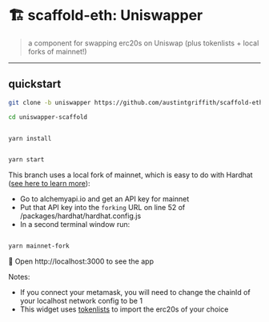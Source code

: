 # 🏗 scaffold-eth: Uniswapper

> a component for swapping erc20s on Uniswap (plus tokenlists + local forks of mainnet!)

---

## quickstart

```bash
git clone -b uniswapper https://github.com/austintgriffith/scaffold-eth.git uniswapper-scaffold

cd uniswapper-scaffold
```

```bash

yarn install

```

```bash

yarn start

```

This branch uses a local fork of mainnet, which is easy to do with Hardhat ([see here to learn more](https://hardhat.org/guides/mainnet-forking.html)):
- Go to alchemyapi.io and get an API key for mainnet
- Put that API key into the `forking` URL on line 52 of /packages/hardhat/hardhat.config.js
- In a second terminal window run:

```bash

yarn mainnet-fork

```

📱 Open http://localhost:3000 to see the app

Notes:
- If you connect your metamask, you will need to change the chainId of your localhost network config to be 1
- This widget uses [tokenlists](https://tokenlists.org/) to import the erc20s of your choice
